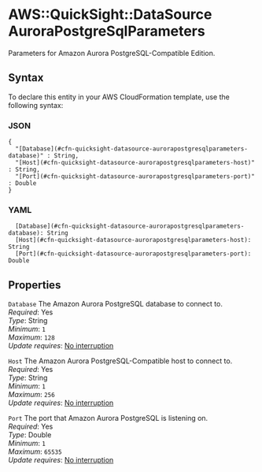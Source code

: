 # AWS::QuickSight::DataSource AuroraPostgreSqlParameters<a name="aws-properties-quicksight-datasource-aurorapostgresqlparameters"></a>

Parameters for Amazon Aurora PostgreSQL\-Compatible Edition\.

## Syntax<a name="aws-properties-quicksight-datasource-aurorapostgresqlparameters-syntax"></a>

To declare this entity in your AWS CloudFormation template, use the following syntax:

### JSON<a name="aws-properties-quicksight-datasource-aurorapostgresqlparameters-syntax.json"></a>

```
{
  "[Database](#cfn-quicksight-datasource-aurorapostgresqlparameters-database)" : String,
  "[Host](#cfn-quicksight-datasource-aurorapostgresqlparameters-host)" : String,
  "[Port](#cfn-quicksight-datasource-aurorapostgresqlparameters-port)" : Double
}
```

### YAML<a name="aws-properties-quicksight-datasource-aurorapostgresqlparameters-syntax.yaml"></a>

```
  [Database](#cfn-quicksight-datasource-aurorapostgresqlparameters-database): String
  [Host](#cfn-quicksight-datasource-aurorapostgresqlparameters-host): String
  [Port](#cfn-quicksight-datasource-aurorapostgresqlparameters-port): Double
```

## Properties<a name="aws-properties-quicksight-datasource-aurorapostgresqlparameters-properties"></a>

`Database` <a name="cfn-quicksight-datasource-aurorapostgresqlparameters-database"></a>
The Amazon Aurora PostgreSQL database to connect to\.  
_Required_: Yes  
_Type_: String  
_Minimum_: `1`  
_Maximum_: `128`  
_Update requires_: [No interruption](https://docs.aws.amazon.com/AWSCloudFormation/latest/UserGuide/using-cfn-updating-stacks-update-behaviors.html#update-no-interrupt)

`Host` <a name="cfn-quicksight-datasource-aurorapostgresqlparameters-host"></a>
The Amazon Aurora PostgreSQL\-Compatible host to connect to\.  
_Required_: Yes  
_Type_: String  
_Minimum_: `1`  
_Maximum_: `256`  
_Update requires_: [No interruption](https://docs.aws.amazon.com/AWSCloudFormation/latest/UserGuide/using-cfn-updating-stacks-update-behaviors.html#update-no-interrupt)

`Port` <a name="cfn-quicksight-datasource-aurorapostgresqlparameters-port"></a>
The port that Amazon Aurora PostgreSQL is listening on\.  
_Required_: Yes  
_Type_: Double  
_Minimum_: `1`  
_Maximum_: `65535`  
_Update requires_: [No interruption](https://docs.aws.amazon.com/AWSCloudFormation/latest/UserGuide/using-cfn-updating-stacks-update-behaviors.html#update-no-interrupt)
